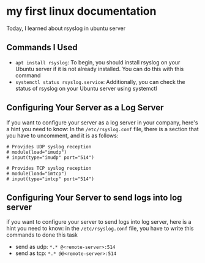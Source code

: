# my first linux documentation

Today, I learned about rsyslog in ubuntu server

## Commands I Used

- `apt install rsyslog`: To begin, you should install rsyslog on your Ubuntu server if it is not already installed. You can do this with this command
- `systemctl status rsyslog.service`: Additionally, you can check the status of rsyslog on your Ubuntu server using systemctl
## Configuring Your Server as a Log Server

If you want to configure your server as a log server in your company, here's a hint you need to know: In the `/etc/rsyslog.conf` file, there is a section that you have to uncomment, and it is as follows:

```
# Provides UDP syslog reception
# module(load="imudp")
# input(type="imudp" port="514")

# Provides TCP syslog reception
# module(load="imtcp")
# input(type="imtcp" port="514")
```
## Configuring Your Server to send logs into log server
if you want to configure your server to send logs into log server, here is a hint you need to know: in the `/etc/rsyslog.conf` file, you have to write this commands to done this task

- send as udp: `*.* @<remote-server>:514`
- send as tcp: `*.* @@<remote-server>:514`

